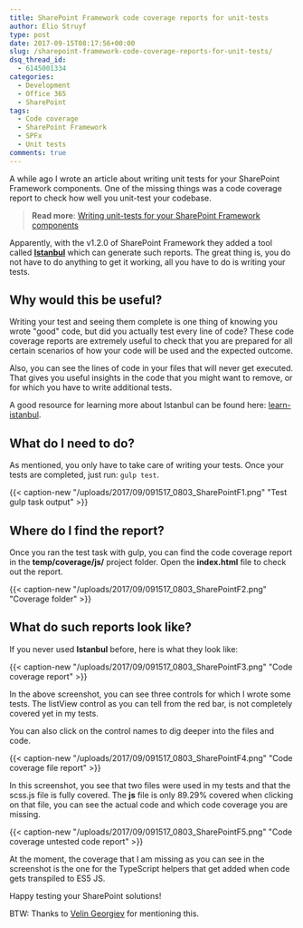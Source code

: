 ```yaml
---
title: SharePoint Framework code coverage reports for unit-tests
author: Elio Struyf
type: post
date: 2017-09-15T08:17:56+00:00
slug: /sharepoint-framework-code-coverage-reports-for-unit-tests/
dsq_thread_id:
  - 6145001334
categories:
  - Development
  - Office 365
  - SharePoint
tags:
  - Code coverage
  - SharePoint Framework
  - SPFx
  - Unit tests
comments: true
---
```


A while ago I wrote an article about writing unit tests for your SharePoint Framework components. One of the missing things was a code coverage report to check how well you unit-test your codebase.

> **Read more**: [Writing unit-tests for your SharePoint Framework components](https://www.eliostruyf.com/writing-unit-test-for-your-sharepoint-framework-components/)

Apparently, with the v1.2.0 of SharePoint Framework they added a tool called [**Istanbul**](https://istanbul.js.org/) which can generate such reports. The great thing is, you do not have to do anything to get it working, all you have to do is writing your tests.

## Why would this be useful?

Writing your test and seeing them complete is one thing of knowing you wrote "good" code, but did you actually test every line of code? These code coverage reports are extremely useful to check that you are prepared for all certain scenarios of how your code will be used and the expected outcome.

Also, you can see the lines of code in your files that will never get executed. That gives you useful insights in the code that you might want to remove, or for which you have to write additional tests.

A good resource for learning more about Istanbul can be found here: [learn-istanbul](https://github.com/dwyl/learn-istanbul).

## What do I need to do?

As mentioned, you only have to take care of writing your tests. Once your tests are completed, just run: `gulp test`.

{{< caption-new "/uploads/2017/09/091517_0803_SharePointF1.png" "Test gulp task output" >}}

## Where do I find the report?

Once you ran the test task with gulp, you can find the code coverage report in the **temp/coverage/js/** project folder. Open the **index.html** file to check out the report.

{{< caption-new "/uploads/2017/09/091517_0803_SharePointF2.png" "Coverage folder" >}}

## What do such reports look like?

If you never used **Istanbul** before, here is what they look like:

{{< caption-new "/uploads/2017/09/091517_0803_SharePointF3.png" "Code coverage report" >}}

In the above screenshot, you can see three controls for which I wrote some tests. The listView control as you can tell from the red bar, is not completely covered yet in my tests.

You can also click on the control names to dig deeper into the files and code.

{{< caption-new "/uploads/2017/09/091517_0803_SharePointF4.png" "Code coverage file report" >}}

In this screenshot, you see that two files were used in my tests and that the scss.js file is fully covered. The **js** file is only 89.29% covered when clicking on that file, you can see the actual code and which code coverage you are missing.

{{< caption-new "/uploads/2017/09/091517_0803_SharePointF5.png" "Code coverage untested code report" >}}

At the moment, the coverage that I am missing as you can see in the screenshot is the one for the TypeScript helpers that get added when code gets transpiled to ES5 JS.

Happy testing your SharePoint solutions!

BTW: Thanks to [Velin Georgiev](https://github.com/VelinGeorgiev) for mentioning this.